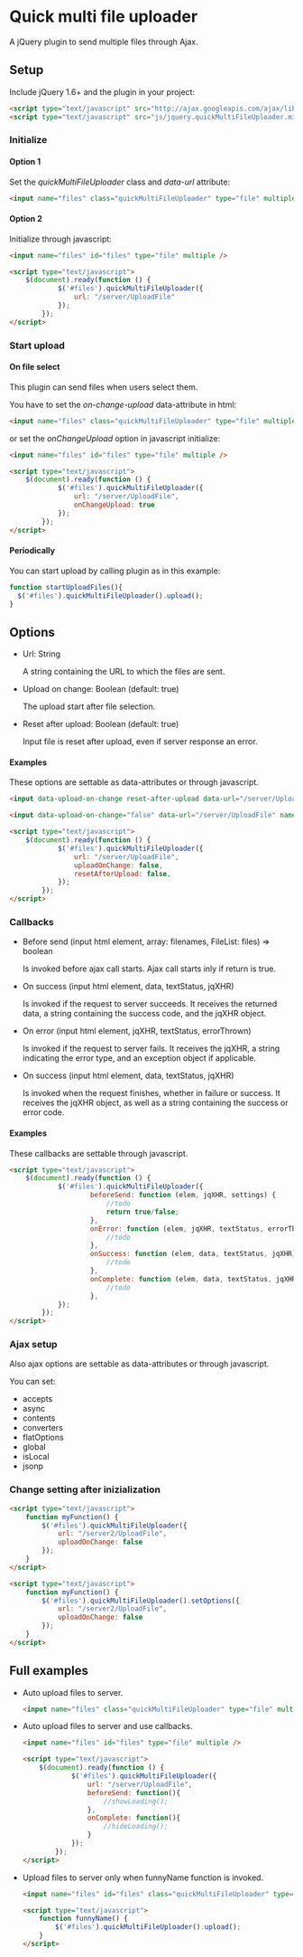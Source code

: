 
# Quick multi file uploader
A jQuery plugin to send multiple files through Ajax.

## Setup
Include jQuery 1.6+ and the plugin in your project:
```html
<script type="text/javascript" src="http://ajax.googleapis.com/ajax/libs/jquery/2.1.1/jquery.min.js"></script>
<script type="text/javascript" src="js/jquery.quickMultiFileUploader.min.js"></script>
```
### Initialize
#### Option 1
Set the *quickMultiFileUploader* class and *data-url* attribute:
```html
<input name="files" class="quickMultiFileUploader" type="file" multiple data-url="/server/UploadFile" />
```
#### Option 2
Initialize through javascript:
```html
<input name="files" id="files" type="file" multiple />
```
```html
<script type="text/javascript">
    $(document).ready(function () {
            $('#files').quickMultiFileUploader({
                url: "/server/UploadFile"
            });
        });
</script>
```
### Start upload
#### On file select
This plugin can send files when users select them.

You have to set the *on-change-upload* data-attribute in html:
```html
<input name="files" class="quickMultiFileUploader" type="file" multiple data-url="/server/UploadFile" data-on-change-upload />
```
or set the *onChangeUpload* option in javascript initialize:
```html
<input name="files" id="files" type="file" multiple />
```
```html
<script type="text/javascript">
    $(document).ready(function () {
            $('#files').quickMultiFileUploader({
                url: "/server/UploadFile",
                onChangeUpload: true
            });
        });
</script>
```
#### Periodically
You can start upload by calling plugin as in this example:
```javascript
function startUploadFiles(){
  $('#files').quickMultiFileUploader().upload();
}
```

## Options
* Url: String

  A string containing the URL to which the files are sent.
* Upload on change: Boolean (default: true)

  The upload start after file selection.
* Reset after upload: Boolean (default: true)

  Input file is reset after upload, even if server response an error.

#### Examples
These options are settable as data-attributes or through javascript.
```html
<input data-upload-on-change reset-after-upload data-url="/server/UploadFile" name="files" class="quickMultiFileUploader" type="file" multiple />
```
```html
<input data-upload-on-change="false" data-url="/server/UploadFile" name="files" class="quickMultiFileUploader" type="file" multiple />
```

```html
<script type="text/javascript">
    $(document).ready(function () {
            $('#files').quickMultiFileUploader({
                url: "/server/UploadFile",
                uploadOnChange: false,
                resetAfterUpload: false,
            });
        });
</script>
```

### Callbacks
* Before send (input html element, array: filenames, FileList: files) => boolean

  Is invoked before ajax call starts. Ajax call starts inly if return is true.
* On success (input html element, data, textStatus, jqXHR)

  Is invoked if the request to server succeeds. It receives the returned data, a string containing the success code, and the jqXHR object.
* On error (input html element, jqXHR, textStatus, errorThrown)

  Is invoked if the request to server fails. It receives the jqXHR, a string indicating the error type, and an exception object if applicable.
* On success (input html element, data, textStatus, jqXHR)

  Is invoked when the request finishes, whether in failure or success. It receives the jqXHR object, as well as a string containing the success or error code.
#### Examples
These callbacks are settable through javascript.

```html
<script type="text/javascript">
    $(document).ready(function () {
            $('#files').quickMultiFileUploader({
                    beforeSend: function (elem, jqXHR, settings) {
                        //todo
                        return true/false;
                    },
                    onError: function (elem, jqXHR, textStatus, errorThrown) {
                        //todo
                    },
                    onSuccess: function (elem, data, textStatus, jqXHR) {
                        //todo
                    },
                    onComplete: function (elem, data, textStatus, jqXHR) {
                        //todo
                    },
            });
        });
</script>
```
### Ajax setup
Also ajax options are settable as data-attributes or through javascript.

You can set:
* accepts
* async
* contents
* converters
* flatOptions
* global
* isLocal
* jsonp

### Change setting after inizialization

```html
<script type="text/javascript">
    function myFunction() {
        $('#files').quickMultiFileUploader({
            url: "/server2/UploadFile",
            uploadOnChange: false
        });
    }
</script>
```

```html
<script type="text/javascript">
    function myFunction() {
        $('#files').quickMultiFileUploader().setOptions({
            url: "/server2/UploadFile",
            uploadOnChange: false
        });
    }
</script>
```
## Full examples

* Auto upload files to server.
  ```html
  <input name="files" class="quickMultiFileUploader" type="file" multiple data-url="/server/UploadFile" />
  ```
* Auto upload files to server and use callbacks.
  ```html
  <input name="files" id="files" type="file" multiple />
  ```
  ```html
  <script type="text/javascript">
      $(document).ready(function () {
              $('#files').quickMultiFileUploader({
                  url: "/server/UploadFile",
                  beforeSend: function(){
                      //showLoading();
                  },
                  onComplete: function(){
                      //hideLoading();
                  }
              });
          });
  </script>
  ```
* Upload files to server only when funnyName function is invoked.
  ```html
  <input name="files" id="files" class="quickMultiFileUploader" type="file" multiple data-url="/server/UploadFile" data-upload-on-change="false" />
  ```
  ```html
  <script type="text/javascript">
      function funnyName() {
          $('#files').quickMultiFileUploader().upload();
      }
  </script>
  ```


